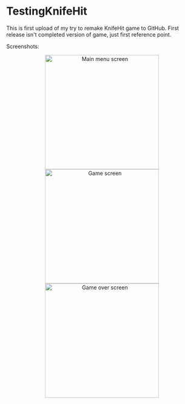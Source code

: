 # TestingKnifeHit

This is first upload of my try to remake KnifeHit game to GitHub. First release isn't completed version of game, just first reference point.

Screenshots:
<p align="center">
  <img src="https://user-images.githubusercontent.com/46202060/148638715-6d48e329-29fb-4b63-b366-9155612b4dae.jpg" width="300" title="Main menu screen">
  <img src="https://user-images.githubusercontent.com/46202060/148638717-8b16c071-f6e8-4246-903d-2845536affa5.jpg" width="300" title="Game screen">
  <img src="https://user-images.githubusercontent.com/46202060/148638719-a811433b-c5d0-494c-a736-cb04773951bb.jpg" width="300" title="Game over screen">
</p>
